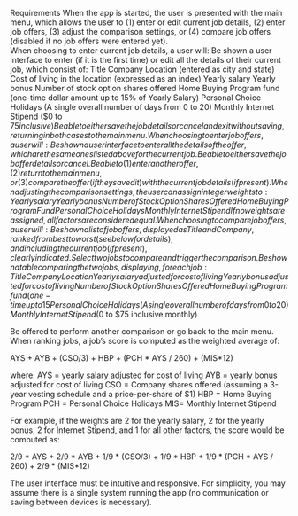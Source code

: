 Requirements
When the app is started, the user is presented with the main menu, which allows the user to (1) enter or edit current job details, (2) enter job offers, (3) adjust the comparison settings, or (4) compare job offers (disabled if no job offers were entered yet).  
When choosing to enter current job details, a user will:
Be shown a user interface to enter (if it is the first time) or edit all the details of their current job, which consist of:
Title
Company
Location (entered as city and state)
Cost of living in the location (expressed as an index)
Yearly salary 
Yearly bonus 
Number of stock option shares offered
Home Buying Program fund (one-time dollar amount up to 15% of Yearly Salary)
Personal Choice Holidays (A single overall number of days from 0 to 20)
Monthly Internet Stipend ($0 to $75 inclusive)
Be able to either save the job details or cancel and exit without saving, returning in both cases to the main menu.
When choosing to enter job offers, a user will:
Be shown a user interface to enter all the details of the offer, which are the same ones listed above for the current job.
Be able to either save the job offer details or cancel.
Be able to (1) enter another offer, (2) return to the main menu, or (3) compare the offer (if they saved it) with the current job details (if present).
When adjusting the comparison settings, the user can assign integer weights to:
Yearly salary
Yearly bonus
Number of Stock Option Shares Offered
Home Buying Program Fund
Personal Choice Holidays
Monthly Internet Stipend
If no weights are assigned, all factors are considered equal.
When choosing to compare job offers, a user will:
Be shown a list of job offers, displayed as Title and Company, ranked from best to worst (see below for details), and including the current job (if present), clearly indicated.
Select two jobs to compare and trigger the comparison.
Be shown a table comparing the two jobs, displaying, for each job:
Title
Company
Location 
Yearly salary adjusted for cost of living
Yearly bonus adjusted for cost of living
Number of Stock Option Shares Offered
Home Buying Program fund (one-time up to 15% of Yearly Salary)
Personal Choice Holidays (A single overall number of days from 0 to 20) 
Monthly Internet Stipend ($0 to $75 inclusive monthly)

Be offered to perform another comparison or go back to the main menu.
When ranking jobs, a job’s score is computed as the weighted average of:

AYS + AYB + (CSO/3) + HBP + (PCH * AYS / 260) + (MIS*12)

where:
AYS = yearly salary adjusted for cost of living
AYB = yearly bonus adjusted for cost of living
CSO = Company shares offered (assuming a 3-year vesting schedule and a price-per-share of $1)
HBP = Home Buying Program
PCH = Personal Choice Holidays 
MIS= Monthly Internet Stipend 

For example, if the weights are 2 for the yearly salary, 2 for the yearly bonus, 2 for Internet Stipend, and 1 for all other factors, the score would be computed as:


2/9 * AYS + 2/9 * AYB + 1/9 * (CSO/3) + 1/9 * HBP + 1/9 * (PCH * AYS / 260) + 2/9 * (MIS*12)

The user interface must be intuitive and responsive.
For simplicity, you may assume there is a single system running the app (no communication or saving between devices is necessary).
